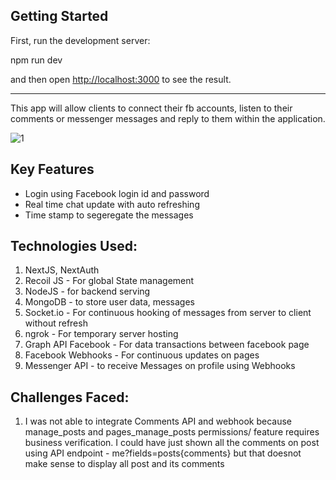 ## Getting Started

First, run the development server:

npm run dev

and then open [http://localhost:3000](http://localhost:3000) to see the result.

<hr />

This app will allow clients to connect their fb accounts, listen to their comments or messenger messages and reply to them within the application.

![1](https://user-images.githubusercontent.com/47441501/130314297-fb42aa73-6d9a-47ac-aa3c-c9a4550f9aad.png)


## Key Features

* Login using Facebook login id and password
* Real time chat update with auto refreshing
* Time stamp to segeregate the messages

## Technologies Used:
1. NextJS, NextAuth
2. Recoil JS - For global State management
3. NodeJS - for backend serving
4. MongoDB - to store user data, messages
5. Socket.io - For continuous hooking of messages from server to client
without refresh
6. ngrok - For temporary server hosting
7. Graph API Facebook - For data transactions between facebook page
8. Facebook Webhooks - For continuous updates on pages
9. Messenger API - to receive Messages on profile using Webhooks


## Challenges Faced:
1. I was not able to integrate Comments API and webhook because
manage_posts and pages_manage_posts permissions/ feature requires business verification. I could have just shown all the comments on post using API endpoint - me?fields=posts{comments} but that doesnot make sense to display all post and its comments


